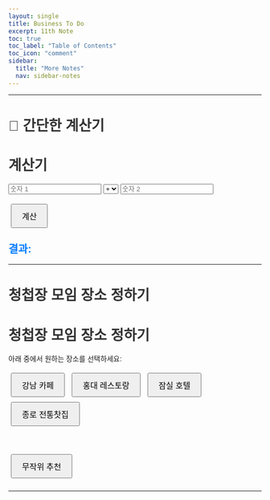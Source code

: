 ```yaml
---
layout: single
title: Business To Do
excerpt: 11th Note
toc: true
toc_label: "Table of Contents"
toc_icon: "comment"
sidebar:
  title: "More Notes"
  nav: sidebar-notes
---
```


---
# 🧮 간단한 계산기
<!DOCTYPE html>
<html lang="ko">
<head>
  <meta charset="UTF-8">
  <title>간단한 계산기</title>
</head>
<body>
  <h1>계산기</h1>

  <input type="number" id="num1" placeholder="숫자 1">
  <select id="operator">
    <option value="+">+</option>
    <option value="-">-</option>
    <option value="*">*</option>
    <option value="/">/</option>
  </select>
  <input type="number" id="num2" placeholder="숫자 2">

  <button onclick="calculate()">계산</button>

  <h2 id="result">결과: </h2>

  <script>
    function calculate() {
      const num1 = parseFloat(document.getElementById('num1').value);
      const num2 = parseFloat(document.getElementById('num2').value);
      const operator = document.getElementById('operator').value;
      let result = 0;

      switch(operator) {
        case '+': result = num1 + num2; break;
        case '-': result = num1 - num2; break;
        case '*': result = num1 * num2; break;
        case '/': result = num2 !== 0 ? num1 / num2 : "오류: 0으로 나눌 수 없습니다"; break;
      }

      document.getElementById('result').innerText = "결과: " + result;
    }
  </script>
</body>
</html>

---
# 청첩장 모임 장소 정하기
<!DOCTYPE html>
<html lang="ko">
<head>
  <meta charset="UTF-8">
  <title>청첩장 모임 장소 정하기</title>
  <style>
    body {
      font-family: sans-serif;
      padding: 30px;
    }
    h1 {
      color: #333;
    }
    button {
      margin: 5px;
      padding: 10px 20px;
      font-size: 16px;
    }
    #result {
      margin-top: 20px;
      font-weight: bold;
      color: #007bff;
    }
  </style>
</head>
<body>
  <h1>청첩장 모임 장소 정하기</h1>

  <p>아래 중에서 원하는 장소를 선택하세요:</p>

  <button onclick="selectPlace('강남 카페')">강남 카페</button>
  <button onclick="selectPlace('홍대 레스토랑')">홍대 레스토랑</button>
  <button onclick="selectPlace('잠실 호텔')">잠실 호텔</button>
  <button onclick="selectPlace('종로 전통찻집')">종로 전통찻집</button>

  <br><br>
  <button onclick="randomPlace()">무작위 추천</button>

  <div id="result"></div>

  <script>
    function selectPlace(place) {
      document.getElementById('result').innerText = `선택된 장소: ${place}`;
    }

    function randomPlace() {
      const places = ['강남 카페', '홍대 레스토랑', '잠실 호텔', '종로 전통찻집'];
      const randomIndex = Math.floor(Math.random() * places.length);
      document.getElementById('result').innerText = `추천 장소: ${places[randomIndex]}`;
    }
  </script>
</body>
</html>

---

